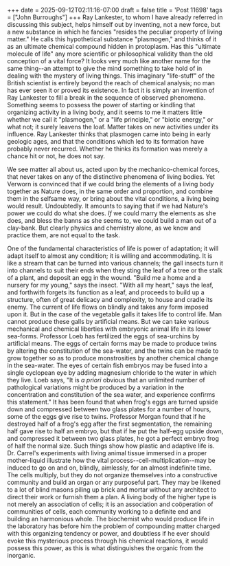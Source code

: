 +++
date = 2025-09-12T02:11:16-07:00
draft = false
title = 'Post 11698'
tags = ["John Burroughs"]
+++
Ray Lankester, to whom I have already referred in discussing this subject, helps himself out by inventing, not a new force, but a new substance in which he fancies "resides the peculiar property of living matter." He calls this hypothetical substance "plasmogen," and thinks of it as an ultimate chemical compound hidden in protoplasm. Has this "ultimate molecule of life" any more scientific or philosophical validity than the old conception of a vital force? It looks very much like another name for the same thing--an attempt to give the mind something to take hold of in dealing with the mystery of living things. This imaginary "life-stuff" of the British scientist is entirely beyond the reach of chemical analysis; no man has ever seen it or proved its existence. In fact it is simply an invention of Ray Lankester to fill a break in the sequence of observed phenomena. Something seems to possess the power of starting or kindling that organizing activity in a living body, and it seems to me it matters little whether we call it "plasmogen," or a "life principle," or "biotic energy," or what not; it surely leavens the loaf. Matter takes on new activities under its influence. Ray Lankester thinks that plasmogen came into being in early geologic ages, and that the conditions which led to its formation have probably never recurred. Whether he thinks its formation was merely a chance hit or not, he does not say.

We see matter all about us, acted upon by the mechanico-chemical forces, that never takes on any of the distinctive phenomena of living bodies. Yet Verworn is convinced that if we could bring the elements of a living body together as Nature does, in the same order and proportion, and combine them in the selfsame way, or bring about the vital conditions, a living being would result. Undoubtedly. It amounts to saying that if we had Nature's power we could do what she does. _If_ we could marry the elements as she does, and bless the banns as she seems to, we could build a man out of a clay-bank. But clearly physics and chemistry alone, as we know and practice them, are not equal to the task.

One of the fundamental characteristics of life is power of adaptation; it will adapt itself to almost any condition; it is willing and accommodating. It is like a stream that can be turned into various channels; the gall insects turn it into channels to suit their ends when they sting the leaf of a tree or the stalk of a plant, and deposit an egg in the wound. "Build me a home and a nursery for my young," says the insect. "With all my heart," says the leaf, and forthwith forgets its function as a leaf, and proceeds to build up a structure, often of great delicacy and complexity, to house and cradle its enemy. The current of life flows on blindly and takes any form imposed upon it. But in the case of the vegetable galls it takes life to control life. Man cannot produce these galls by artificial means. But we can take various mechanical and chemical liberties with embryonic animal life in its lower sea-forms. Professor Loeb has fertilized the eggs of sea-urchins by artificial means. The eggs of certain forms may be made to produce twins by altering the constitution of the sea-water, and the twins can be made to grow together so as to produce monstrosities by another chemical change in the sea-water. The eyes of certain fish embryos may be fused into a single cyclopean eye by adding magnesium chloride to the water in which they live. Loeb says, "It is _a priori_ obvious that an unlimited number of pathological variations might be produced by a variation in the concentration and constitution of the sea water, and experience confirms this statement." It has been found that when frog's eggs are turned upside down and compressed between two glass plates for a number of hours, some of the eggs give rise to twins. Professor Morgan found that if he destroyed half of a frog's egg after the first segmentation, the remaining half gave rise to half an embryo, but that if he put the half-egg upside down, and compressed it between two glass plates, he got a perfect embryo frog of half the normal size. Such things show how plastic and adaptive life is. Dr. Carrel's experiments with living animal tissue immersed in a proper mother-liquid illustrate how the vital process--cell-multiplication--may be induced to go on and on, blindly, aimlessly, for an almost indefinite time. The cells multiply, but they do not organize themselves into a constructive community and build an organ or any purposeful part. They may be likened to a lot of blind masons piling up brick and mortar without any architect to direct their work or furnish them a plan. A living body of the higher type is not merely an association of cells; it is an association and coöperation of communities of cells, each community working to a definite end and building an harmonious whole. The biochemist who would produce life in the laboratory has before him the problem of compounding matter charged with this organizing tendency or power, and doubtless if he ever should evoke this mysterious process through his chemical reactions, it would possess this power, as this is what distinguishes the organic from the inorganic.
